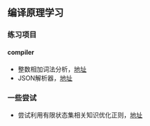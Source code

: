 ## 编译原理学习

### 练习项目

#### compiler

+ 整数相加词法分析，[地址](https://github.com/goblin-pitcher/compiler-principle-tourist/tree/master/compiler/integer-calculation)
+ JSON解析器，[地址](https://github.com/goblin-pitcher/compiler-principle-tourist/tree/master/compiler/JSON-parser)



### 一些尝试

+ 尝试利用有限状态集相关知识优化正则，[地址](https://github.com/goblin-pitcher/compiler-principle-tourist/blob/master/experiment/%E6%AD%A3%E5%88%99%E4%BC%98%E5%8C%96%E7%9A%84%E5%B0%9D%E8%AF%95.md)